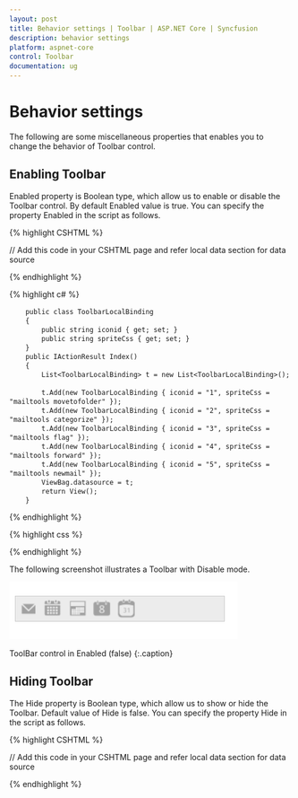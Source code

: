 ```yaml
---
layout: post
title: Behavior settings | Toolbar | ASP.NET Core | Syncfusion
description: behavior settings
platform: aspnet-core
control: Toolbar
documentation: ug
---
```


# Behavior settings

The following are some miscellaneous properties that enables you to change the behavior of Toolbar control.

## Enabling Toolbar

Enabled property is Boolean type, which allow us to enable or disable the Toolbar control. By default Enabled value is true. You can specify the property Enabled in the script as follows.

{% highlight CSHTML %}

// Add this code in your CSHTML page and refer local data section for data source

<ej-toolbar id="toolbar" width="250px" enabled="false" dataSource="ViewBag.datasource">
    <e-toolbar-fields id="iconid" sprite-css-class="spriteCss">
</ej-toolbar>

{% endhighlight %}

{% highlight c# %}

        public class ToolbarLocalBinding
        {
            public string iconid { get; set; }
            public string spriteCss { get; set; }
        }
        public IActionResult Index()
        {
            List<ToolbarLocalBinding> t = new List<ToolbarLocalBinding>();

            t.Add(new ToolbarLocalBinding { iconid = "1", spriteCss = "mailtools movetofolder" });
            t.Add(new ToolbarLocalBinding { iconid = "2", spriteCss = "mailtools categorize" });
            t.Add(new ToolbarLocalBinding { iconid = "3", spriteCss = "mailtools flag" });
            t.Add(new ToolbarLocalBinding { iconid = "4", spriteCss = "mailtools forward" });
            t.Add(new ToolbarLocalBinding { iconid = "5", spriteCss = "mailtools newmail" });
            ViewBag.datasource = t;
            return View();
        }

{% endhighlight %}

{% highlight css %}

<style type="text/css" class="cssStyles">
.e-tooltxt .mailtools {
        background-image: url('../Content/images/maild.png');
    }
    .e-tooltxt .mailtools {
        display: block;
        background-image: url('../Content/images/maill.png');
        height: 24px;
        width: 24px;
        background-repeat: no-repeat;
    }
    .e-tooltxt:hover .mailtools, .darktheme .cols-sample-area .e-tooltxt:hover .mailtools {
        background-image: url('../Content/images/mailh.png');
    }
    .mailtools.movetofolder {
        background-position: -12px -40px;
    }
    .mailtools.categorize {
        background-position: -14px -248px;
    }
    .mailtools.flag {
        background-position: -13px -282px;
    }
    .mailtools.forward {
        background-position: -14px -314px;
    }
    .mailtools.newmail {
        background-position: -14px -348px;
    }
    .frame {
        height: 280px;
        width: 695px;
        border-radius: none;
        margin-left: 0;
        margin-top: 40px;
        padding: 0;
    }
    .control {
        margin: 120px 200px 0;
    }
</style>

{% endhighlight %}

The following screenshot illustrates a Toolbar with Disable mode.

![](Behavior-settings_images/Behavior-settings_img1.png)

ToolBar control in Enabled (false)
{:.caption}

## Hiding Toolbar 

The Hide property is Boolean type, which allow us to show or hide the Toolbar. Default value of Hide is false. You can specify the property Hide in the script as follows. 

 {% highlight CSHTML %}

// Add this code in your CSHTML page and refer local data section for data source

<ej-toolbar id="toolbar" width="250px" hide="true" dataSource="ViewBag.datasource">
    <e-toolbar-fields id="iconid" sprite-css-class="spriteCss">
</ej-toolbar>

{% endhighlight %}